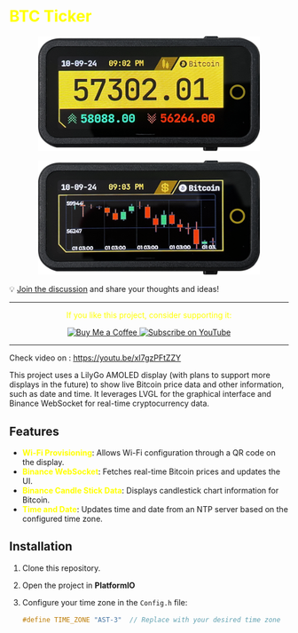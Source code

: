 # <span style="color:yellow"> BTC Ticker </span>


<p align="center">
  <img src="00-Assets/Bitcoin-Ticker.png" alt="Bitcoin Ticker" width="400" />
</p>

<p align="center">
  <img src="00-Assets/Bitcoin-Candle-Chart.png" alt="Bitcoin Candle Chart" width="400" />
</p>

💡 [Join the discussion](https://github.com/nishad2m8/BTC-Ticker/discussions) and share your thoughts and ideas! 

---
<p align="center">
  <span style="color: yellow;">If you like this project, consider supporting it:</span>
</p>

<p align="center">
  <a href="https://www.buymeacoffee.com/nishad2m8" target="_blank">
    <img src="https://cdn.buymeacoffee.com/buttons/v2/default-yellow.png" alt="Buy Me a Coffee" style="height: 35px;">
  </a>
  <a href="https://www.youtube.com/channel/UCV_35rUyf4N5mHZXaxaFKiQ" target="_blank">
    <img src="https://img.shields.io/badge/Subscribe%20on%20YouTube-FF0000?style=flat&logo=youtube" alt="Subscribe on YouTube" style="height: 35px;">
  </a>
</p>

---

Check video on : https://youtu.be/xI7gzPFtZZY

This project uses a LilyGo AMOLED display (with plans to support more displays in the future) to show live Bitcoin price data and other information, such as date and time. It leverages LVGL for the graphical interface and Binance WebSocket for real-time cryptocurrency data.


## Features

- <span style="color:yellow"> **Wi-Fi Provisioning**</span>: Allows Wi-Fi configuration through a QR code on the display.
- <span style="color:yellow">**Binance WebSocket**</span>: Fetches real-time Bitcoin prices and updates the UI.
- <span style="color:yellow">**Binance Candle Stick Data**</span>: Displays candlestick chart information for Bitcoin.
- <span style="color:yellow">**Time and Date**</span>: Updates time and date from an NTP server based on the configured time zone.


## Installation

1. Clone this repository.
2. Open the project in **PlatformIO** 
3. Configure your time zone in the `Config.h` file:

   ```cpp
   #define TIME_ZONE "AST-3"  // Replace with your desired time zone